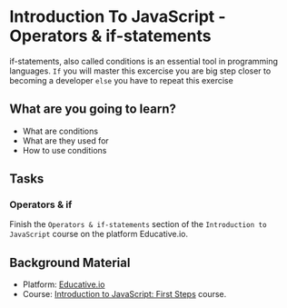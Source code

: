 # Introduction To JavaScript -  Operators & if-statements

if-statements, also called conditions is an essential tool in programming languages. `If` you will master this excercise you are big step closer to becoming a developer `else` you have to repeat this exercise


## What are you going to learn?

* What are conditions
* What are they used for
* How to use conditions

## Tasks

### Operators & if
Finish the `Operators & if-statements` section of the `Introduction to JavaScript` course on the platform Educative.io.

## Background Material
* Platform: [Educative.io](https://www.educative.io/)
* Course:   [Introduction to JavaScript: First Steps](https://www.educative.io/courses/introduction-to-javascript-first-steps) course.
